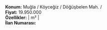 ## 

**Konum:** Muğla / Köyceğiz / Döğüşbelen Mah. /  
**Fiyat:** 19.950.000  
**Özellikler:**  |  m² |   
**İlan Numarası:** 
